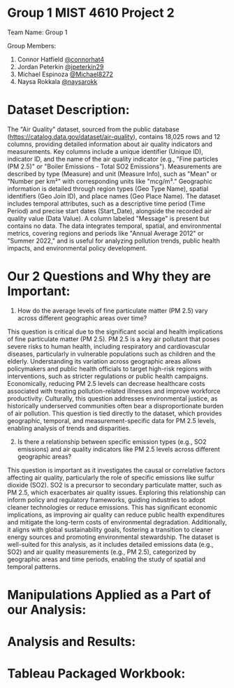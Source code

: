 # Group 1 MIST 4610 Project 2
Team Name: Group 1

Group Members:
1. Connor Hatfield [@connorhat4](url)
2. Jordan Peterkin [@jpeterkin29](url)
3. Michael Espinoza [@Michael8272](url)
4. Naysa Rokkala [@naysarokk](url)

# Dataset Description:

The "Air Quality" dataset, sourced from the public database (https://catalog.data.gov/dataset/air-quality), contains 18,025 rows and 12 columns, providing detailed information about air quality indicators and measurements. Key columns include a unique identifier (Unique ID), indicator ID, and the name of the air quality indicator (e.g., "Fine particles (PM 2.5)" or "Boiler Emissions - Total SO2 Emissions"). Measurements are described by type (Measure) and unit (Measure Info), such as "Mean" or "Number per km²" with corresponding units like "mcg/m³." Geographic information is detailed through region types (Geo Type Name), spatial identifiers (Geo Join ID), and place names (Geo Place Name). The dataset includes temporal attributes, such as a descriptive time period (Time Period) and precise start dates (Start_Date), alongside the recorded air quality value (Data Value). A column labeled "Message" is present but contains no data. The data integrates temporal, spatial, and environmental metrics, covering regions and periods like "Annual Average 2012" or "Summer 2022," and is useful for analyzing pollution trends, public health impacts, and environmental policy development.

# Our 2 Questions and Why they are Important:
1. How do the average levels of fine particulate matter (PM 2.5) vary across different geographic areas over time?

This question is critical due to the significant social and health implications of fine particulate matter (PM 2.5). PM 2.5 is a key air pollutant that poses severe risks to human health, including respiratory and cardiovascular diseases, particularly in vulnerable populations such as children and the elderly. Understanding its variation across geographic areas allows policymakers and public health officials to target high-risk regions with interventions, such as stricter regulations or public health campaigns. Economically, reducing PM 2.5 levels can decrease healthcare costs associated with treating pollution-related illnesses and improve workforce productivity. Culturally, this question addresses environmental justice, as historically underserved communities often bear a disproportionate burden of air pollution. This question is tied directly to the dataset, which provides geographic, temporal, and measurement-specific data for PM 2.5 levels, enabling analysis of trends and disparities.

2. Is there a relationship between specific emission types (e.g., SO2 emissions) and air quality indicators like PM 2.5 levels across different geographic areas?

This question is important as it investigates the causal or correlative factors affecting air quality, particularly the role of specific emissions like sulfur dioxide (SO2). SO2 is a precursor to secondary particulate matter, such as PM 2.5, which exacerbates air quality issues. Exploring this relationship can inform policy and regulatory frameworks, guiding industries to adopt cleaner technologies or reduce emissions. This has significant economic implications, as improving air quality can reduce public health expenditures and mitigate the long-term costs of environmental degradation. Additionally, it aligns with global sustainability goals, fostering a transition to cleaner energy sources and promoting environmental stewardship. The dataset is well-suited for this analysis, as it includes detailed emissions data (e.g., SO2) and air quality measurements (e.g., PM 2.5), categorized by geographic areas and time periods, enabling the study of spatial and temporal patterns.

# Manipulations Applied as a Part of our Analysis:

# Analysis and Results:

# Tableau Packaged Workbook:




